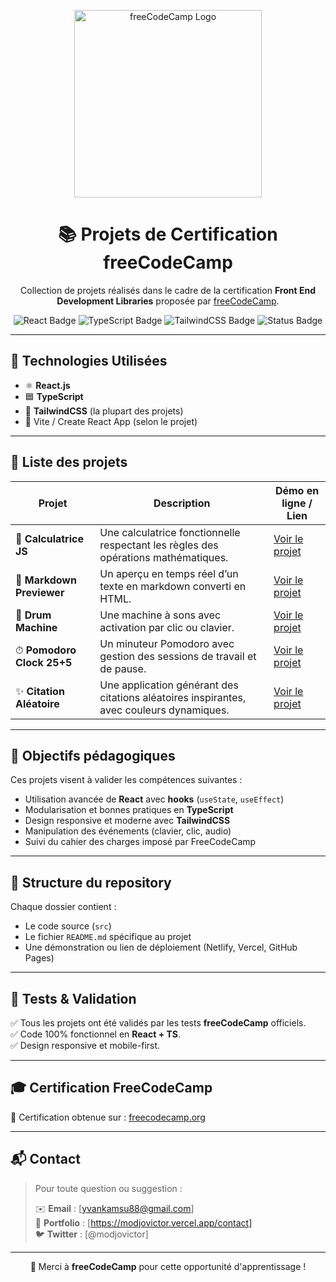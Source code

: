 <!-- Banner FreeCodeCamp -->
<p align="center">
  <img src="https://upload.wikimedia.org/wikipedia/commons/3/39/FreeCodeCamp_logo.png" alt="freeCodeCamp Logo" width="300"/>
</p>

<h1 align="center">📚 Projets de Certification freeCodeCamp</h1>

<p align="center">
  Collection de projets réalisés dans le cadre de la certification <strong>Front End Development Libraries</strong> proposée par <a href="https://www.freecodecamp.org/" target="_blank">freeCodeCamp</a>.
</p>

<p align="center">
  <img src="https://img.shields.io/badge/React-18.0.0-blue?style=flat&logo=react" alt="React Badge" />
  <img src="https://img.shields.io/badge/TypeScript-5.x-blue?style=flat&logo=typescript" alt="TypeScript Badge" />
  <img src="https://img.shields.io/badge/TailwindCSS-3.x-06B6D4?style=flat&logo=tailwind-css" alt="TailwindCSS Badge" />
  <img src="https://img.shields.io/badge/Status-Terminé-brightgreen" alt="Status Badge" />
</p>

---

## 🚀 Technologies Utilisées

- ⚛️ **React.js**
- 🟦 **TypeScript**
- 🎨 **TailwindCSS** (la plupart des projets)
- 🔧 Vite / Create React App (selon le projet)

---

## 🧩 Liste des projets

| Projet                     | Description                                                                                   | Démo en ligne / Lien |
|----------------------------|-----------------------------------------------------------------------------------------------|-----------------------|
| 🧮 **Calculatrice JS**      | Une calculatrice fonctionnelle respectant les règles des opérations mathématiques.             | [Voir le projet](https://freecodecampcalculatricejs.vercel.app/)   |
| 📝 **Markdown Previewer**  | Un aperçu en temps réel d’un texte en markdown converti en HTML.                             | [Voir le projet](https://freecodecampmarkdownpreviewjs.vercel.app/)   |
| 🥁 **Drum Machine**        | Une machine à sons avec activation par clic ou clavier.                                      | [Voir le projet](https://freecodecampdrummachinejs.vercel.app/)   |
| ⏱ **Pomodoro Clock 25+5** | Un minuteur Pomodoro avec gestion des sessions de travail et de pause.                       | [Voir le projet](#)   |
| ✨ **Citation Aléatoire**  | Une application générant des citations aléatoires inspirantes, avec couleurs dynamiques.     | [Voir le projet](https://freecodecamprandomcitationjs.vercel.app/)   |

---

## 🧠 Objectifs pédagogiques

Ces projets visent à valider les compétences suivantes :

- Utilisation avancée de **React** avec **hooks** (`useState`, `useEffect`)
- Modularisation et bonnes pratiques en **TypeScript**
- Design responsive et moderne avec **TailwindCSS**
- Manipulation des événements (clavier, clic, audio)
- Suivi du cahier des charges imposé par FreeCodeCamp

---

## 📁 Structure du repository


Chaque dossier contient :
- Le code source (`src`)
- Le fichier `README.md` spécifique au projet
- Une démonstration ou lien de déploiement (Netlify, Vercel, GitHub Pages)

---

## 🧪 Tests & Validation

✅ Tous les projets ont été validés par les tests **freeCodeCamp** officiels.  
✅ Code 100% fonctionnel en **React + TS**.  
✅ Design responsive et mobile-first.

---

## 🎓 Certification FreeCodeCamp

📜 Certification obtenue sur : [freecodecamp.org](https://www.freecodecamp.org/)

---

## 📬 Contact

> Pour toute question ou suggestion :
> 
> ✉️ **Email** : [yvankamsu88@gmail.com]  
> 🔗 **Portfolio** : [https://modjovictor.vercel.app/contact]  
> 🐦 **Twitter** : [@modjovictor]

---

<p align="center">
  💚 Merci à <strong>freeCodeCamp</strong> pour cette opportunité d'apprentissage !
</p>
